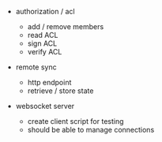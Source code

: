 - authorization / acl
  - add / remove members
  - read ACL
  - sign ACL
  - verify ACL

- remote sync
  - http endpoint
  - retrieve / store state

- websocket server
  - create client script for testing
  - should be able to manage connections